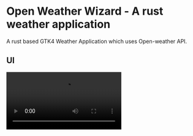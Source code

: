 # Open Weather Wizard - A rust weather application

A rust based GTK4 Weather Application which uses Open-weather API.

## UI

![Open Weather Wizard](docs_meta_data/ui-example.mp4)
